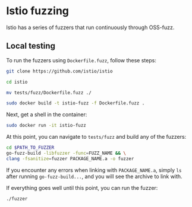 # Istio fuzzing

Istio has a series of fuzzers that run continuously through OSS-fuzz.

## Local testing

To run the fuzzers using `Dockerfile.fuzz`, follow these steps:

```bash
git clone https://github.com/istio/istio
```

```bash
cd istio
```

```bash
mv tests/fuzz/Dockerfile.fuzz ./
```

```bash
sudo docker build -t istio-fuzz -f Dockerfile.fuzz .
```

Next, get a shell in the container:

```bash
sudo docker run -it istio-fuzz
```

At this point, you can navigate to `tests/fuzz` and build any of the fuzzers:

```bash
cd $PATH_TO_FUZZER
go-fuzz-build -libfuzzer -func=FUZZ_NAME && \
clang -fsanitize=fuzzer PACKAGE_NAME.a -o fuzzer
```

If you encounter any errors when linking with `PACKAGE_NAME.a`, simply `ls` after running `go-fuzz-build...`, and you will see the archive to link with.

If everything goes well until this point, you can run the fuzzer:

```bash
./fuzzer
```
